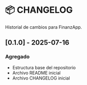 # 📦 CHANGELOG

Historial de cambios para FinanzApp.

## [0.1.0] - 2025-07-16
### Agregado
- Estructura base del repositorio
- Archivo README inicial
- Archivo CHANGELOG inicial

